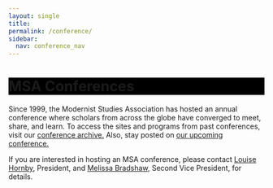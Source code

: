 ```yaml
---
layout: single
title: 
permalink: /conference/
sidebar:
  nav: conference_nav
---
```

 
<div id="main-banner">
	<div class="page__hero--overlay"
  style="background-color: #000; background-image: linear-gradient(rgba(0, 0, 0, 0.5), rgba(0, 0, 0, 0.5)), url(assets/the_drake.jpg);">
    <div class="wrapper">
	  <h1 id="page-title" class="page__title" itemprop="headline">       
          MSA Conferences     
      </h1> 
    </div> 
</div>
</div>

<!--
<div id="main-banner">
	<div class="page__hero--overlay"
  style="background-color: #000; background-image: linear-gradient(rgba(0, 0, 0, 0.5), rgba(0, 0, 0, 0.5)), url(/assets/the_drake.jpg);">
</div>
-->

Since 1999, the Modernist Studies Association has hosted an annual conference where scholars from across the globe have converged to meet, share, and learn. To access the sites and programs from past conferences, visit our <a href="/conference/past-conferences/">conference archive.</a> Also, stay posted on <a href="/conference/MSA2024/">our upcoming conference.</a>

<p>If you are interested in hosting an MSA conference, please contact <a
href="mailto:lhornby@humnet.ucla.edu">Louise Hornby</a>,
President, and <a href="mailto:mbradshaw@luc.edu">Melissa Bradshaw</a>, Second Vice President, for details.</p>
